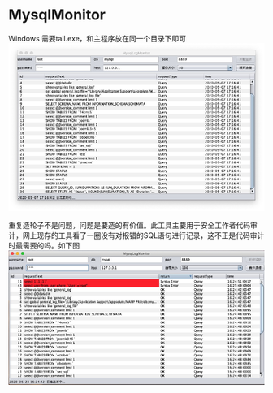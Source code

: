 # MysqlMonitor
Windows 需要tail.exe，和主程序放在同一个目录下即可
![avatar](https://github.com/J0hnWalker/MysqlMonitor/blob/master/MysqlLogMonitor.jpg)

重复造轮子不是问题，问题是要造的有价值。此工具主要用于安全工作者代码审计，网上现存的工具看了一圈没有对报错的SQL语句进行记录，这不正是代码审计时最需要的吗。如下图
![avatar](https://github.com/J0hnWalker/MysqlMonitor/blob/master/error.jpg)
